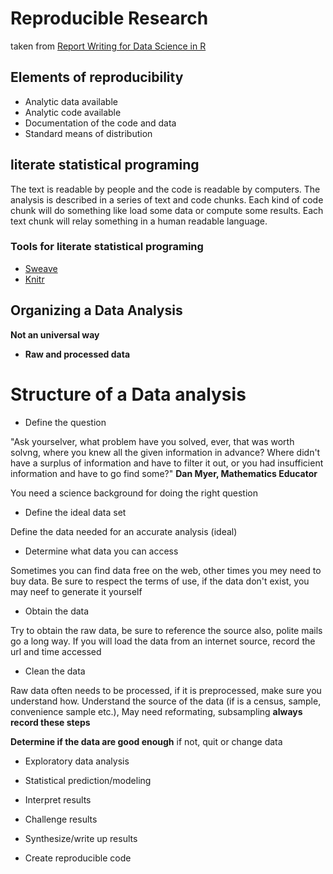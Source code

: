 
# Reproducible Research
taken from [Report Writing for Data Science in R](https://leanpub.com/reportwriting)
## Elements of reproducibility

- Analytic data available
- Analytic code available
- Documentation of the code and data
- Standard means of distribution

## literate statistical programing

The text is readable by people and the code is readable by computers. The analysis is described in a series of text and code chunks. Each kind of code chunk will do something like load some data or compute some results. Each text chunk will relay something in a human readable language.

### Tools for literate statistical programing
- [Sweave](https://cran.r-project.org/doc/contrib/Rivera-Tutorial_Sweave.pdf)
- [Knitr](https://yihui.name/knitr/)

## Organizing a Data Analysis
**Not an universal way**
- __Raw and processed data__

# Structure of a Data analysis
- Define the question

"Ask yourselver, what problem have you solved, ever, that was worth solvng, where you knew all the given information in advance? Where didn't have a surplus of information and have to filter it out, or you had insufficient information and have to go find some?"
**Dan Myer, Mathematics Educator**

You need a science background for doing the right question

- Define the ideal data set

Define the data needed for an accurate analysis (ideal)

- Determine what data you can access

Sometimes you can find data free on the web, other times you mey need to buy data. Be sure to respect the terms of use, if the data don't exist, you may neef to generate it yourself

- Obtain the data

Try to obtain the raw data, be sure to reference the source also, polite mails go a long way. If you will load the data from an internet source, record the url and time accessed

- Clean the data

Raw data often needs to be processed, if it is preprocessed, make sure you understand how. Understand the source of the data (if is a census, sample, convenience sample etc.), May need reformating, subsampling __always record these steps__

__Determine if the data are good enough__ if not, quit or change data

- Exploratory data analysis



- Statistical prediction/modeling
- Interpret results
- Challenge results
- Synthesize/write up results
- Create reproducible code
  
